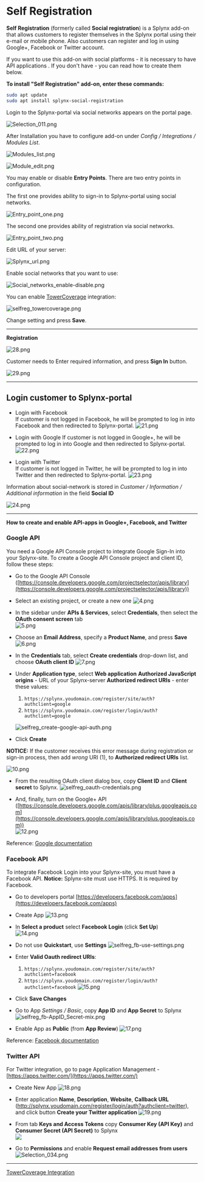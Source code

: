 Self Registration
=================

**Self Registration** (formerly called **Social registration**) is a Splynx add-on that allows customers to register themselves in the Splynx portal using their e-mail or mobile phone. Also customers can register and log in using Google+, Facebook or Twitter account.

If you want to use this add-on with social platforms - it is necessary to have API applications . If you don't have - you can read how to create them below.

**To install "Self Registration" add-on, enter these commands:**

```bash
sudo apt update
sudo apt install splynx-social-registration
```

Login to the Splynx-portal via social networks appears on the portal page.

![Selection_011.png](Selection_011.png)

After Installation you have to configure add-on under _Config / Integrations / Modules List_.

![Modules_list.png](Modules_list.png)

![Module_edit.png](Module_edit.png)

You may enable or disable **Entry Points**. There are two entry points in configuration.

The first one provides ability to sign-in to Splynx-portal using social networks.

![Entry_point_one.png](Entry_point_one.png)

The second one provides ability of registration via social networks.

![Entry_point_two.png](Entry_point_two.png)

Edit URL of your server:

![Splynx_url.png](Splynx_url.png)

Enable social networks that you want to use:

![Social_networks_enable-disable.png](Social_networks_enable-disable.png)

You can enable [TowerCoverage](addons_modules/towercoverage/towercoverage.md) integration:

![selfreg_towercoverage.png](selfreg_towercoverage.png)

Change setting and press **Save**.

* * *

**Registration**

![28.png](28.png)

Customer needs to Enter required information, and press **Sign In** button.

![29.png](29.png)

* * *

## **Login customer to Splynx-portal**

* Login with Facebook  
    If customer is not logged in Facebook, he will be prompted to log in into Facebook and then redirected to Splynx-portal.
    ![21.png](21.png)

* Login with Google
    If customer is not logged in Google+, he will be prompted to log in into Google and then redirected to Splynx-portal.
    ![22.png](22.png)

* Login with Twitter  
    If customer is not logged in Twitter, he will be prompted to log in into Twitter and then redirected to Splynx-portal.
    ![23.png](23.png)

Information about social-network is stored in _Customer / Information / Additional information_ in the field **Social ID**

![24.png](24.png)

* * *

**How to create and enable API-apps in Google+, Facebook, and Twitter**

### **Google API**

You need a Google API Console project to integrate Google Sign-In into your Splynx-site. To create a Google API Console project and client ID, follow these steps:

* Go to the Google API Console ([https://console.developers.google.com/projectselector/apis/library](https://console.developers.google.com/projectselector/apis/library))
* Select an existing project, or create a new one 
    ![4.png](4.png)

* In the sidebar under **APIs & Services**, select **Credentials**, then select the **OAuth consent screen** tab  
    ![5.png](5.png)

* Choose an **Email Address**, specify a **Product Name**, and press **Save**
    ![6.png](6.png)

* In the **Credentials** tab, select **Create credentials** drop-down list, and choose **OAuth client ID**
    ![7.png](7.png)

* Under **Application type**, select **Web application**
    **Authorized JavaScript origins** - URL of your Splynx-server
    **Authorized redirect URIs** - enter these values:
    1) `https://splynx.youdomain.com/register/site/auth?authclient=google`
    2) `https://splynx.youdomain.com/register/login/auth?authclient=google`

    ![selfreg_create-google-api-auth.png](selfreg_create-google-api-auth.png)

* Click **Create**

**NOTICE:** If the customer receives this error message during registration or sign-in process, then add _wrong_ URI (1), to **Authorized redirect URIs** list.

![10.png](10.png)

* From the resulting OAuth client dialog box, copy **Client ID** and **Client secret** to Splynx.
    ![selfreg_oauth-credentials.png](selfreg_oauth-credentials.png)

* And, finally, turn on the Google+ API ([https://console.developers.google.com/apis/library/plus.googleapis.com](https://console.developers.google.com/apis/library/plus.googleapis.com))  
    ![12.png](12.png)

Reference: [Google documentation](https://developers.google.com/identity/sign-in/web/devconsole-project)

### **Facebook API**

To integrate Facebook Login into your Splynx-site, you must have a Facebook API. 
**Notice:** Splynx-site must use HTTPS. It is required by Facebook.

* Go to developers portal [https://developers.facebook.com/apps](https://developers.facebook.com/apps)
* Create App
    ![13.png](13.png)

* In **Select a product** select **Facebook Login** (click **Set Up**)  
    ![14.png](14.png)

* Do not use **Quickstart**, use **Settings**
    ![selfreg_fb-use-settings.png](selfreg_fb-use-settings.png)
    
* Enter **Valid Oauth redirect URIs**:
    1) `https://splynx.youdomain.com/register/site/auth?authclient=facebook`
    2) `https://splynx.youdomain.com/register/login/auth?authclient=facebook`
    ![15.png](15.png)

* Click **Save Changes**

* Go to App _Settings / Basic_, copy **App ID** and **App Secret** to Splynx  
    ![selfreg_fb-AppID_Secret-mix.png](selfreg_fb-AppID_Secret-mix.png)

* Enable App as **Public** (from **App Review**)
    ![17.png](17.png)

Reference: [Facebook documentation](https://developers.facebook.com/docs/facebook-login)

### **Twitter API**

For Twitter integration, go to page Application Management - [https://apps.twitter.com/](https://apps.twitter.com/)

* Create New App
    ![18.png](18.png)

* Enter application **Name**, **Description**, **Website**, **Callback URL** (http://splynx.youdomain.com/register/login/auth?authclient=twitter), and click button **Create your Twitter application**
    ![19.png](19.png)

* From tab **Keys and Access Tokens** copy **Consumer Key (API Key)** and **Consumer Secret (API Secret)** to Splynx  
    ![](selfreg_twitter-copy-auth.png)
* Go to **Permissions** and enable **Request email addresses from users**  
    ![Selection_034.png](Selection_034.png)

* * *

[TowerCoverage Integration](addons_modules/towercoverage/towercoverage.md)